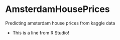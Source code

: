 # AmsterdamHousePrices
Predicting amsterdam house prices from kaggle data
 - This is a line from R Studio!

